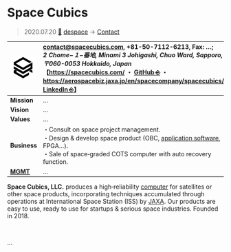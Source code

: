 # Space Cubics
> 2020.07.20 [🚀](../../index/index.md) [despace](../index.md) → [Contact](../contact.md)

|[![](../f/con/s/spacecubics_logo1_thumb.png)](../f/con/s/spacecubics_logo1.png)|<contact@spacecubics.com>, +81-50-7112-6213, Fax: …;<br> *2 Chome−１−番地, Minami 3 Johigashi, Chuo Ward, Sapporo, 〒060-0053 Hokkaido, Japan*<br> 【<https://spacecubics.com/> ・ [GitHub ⎆](https://github.com/spacecubics) ・ <https://aerospacebiz.jaxa.jp/en/spacecompany/spacecubics/>・ [LinkedIn ⎆](https://www.linkedin.com/company/spacecubics)】|
|:--|:--|
|**Mission**|…|
|**Vision**|…|
|**Values**|…|
|**Business**|・Consult on space project management.<br> ・Design & develop space product (OBC, [application software](../soft.md), FPGA…).<br> ・Sale of space‑graded COTS computer with auto recovery function.|
|**[MGMT](../mgmt.md)**|…|

**Space Cubics, LLC.** produces a high‑reliability [computer](../obc.md) for satellites or other space products, incorporating techniques accumulated through operations at International Space Station (ISS) by [JAXA](jaxa.md). Our products are easy to use, ready to use for startups & serious space industries. Founded in 2018.


<p style="page-break-after:always"> </p>

…

